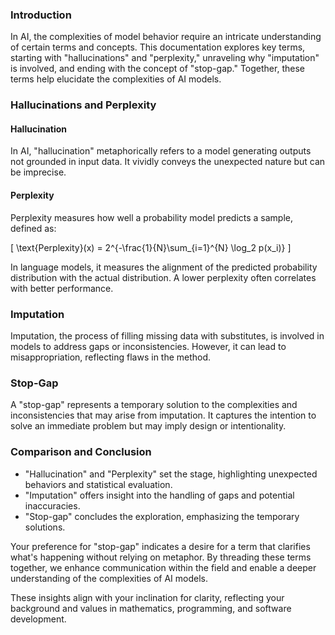 ### Introduction

In AI, the complexities of model behavior require an intricate understanding of
certain terms and concepts. This documentation explores key terms, starting with
"hallucinations" and "perplexity," unraveling why "imputation" is involved, and
ending with the concept of "stop-gap." Together, these terms help elucidate the
complexities of AI models.

### Hallucinations and Perplexity

#### Hallucination

In AI, "hallucination" metaphorically refers to a model generating outputs not
grounded in input data. It vividly conveys the unexpected nature but can be
imprecise.

#### Perplexity

Perplexity measures how well a probability model predicts a sample, defined as:

\[ \text{Perplexity}(x) = 2^{-\frac{1}{N}\sum\_{i=1}^{N} \log_2 p(x_i)} \]

In language models, it measures the alignment of the predicted probability
distribution with the actual distribution. A lower perplexity often correlates
with better performance.

### Imputation

Imputation, the process of filling missing data with substitutes, is involved in
models to address gaps or inconsistencies. However, it can lead to
misappropriation, reflecting flaws in the method.

### Stop-Gap

A "stop-gap" represents a temporary solution to the complexities and
inconsistencies that may arise from imputation. It captures the intention to
solve an immediate problem but may imply design or intentionality.

### Comparison and Conclusion

- "Hallucination" and "Perplexity" set the stage, highlighting unexpected
  behaviors and statistical evaluation.
- "Imputation" offers insight into the handling of gaps and potential
  inaccuracies.
- "Stop-gap" concludes the exploration, emphasizing the temporary solutions.

Your preference for "stop-gap" indicates a desire for a term that clarifies
what's happening without relying on metaphor. By threading these terms together,
we enhance communication within the field and enable a deeper understanding of
the complexities of AI models.

These insights align with your inclination for clarity, reflecting your
background and values in mathematics, programming, and software development.
